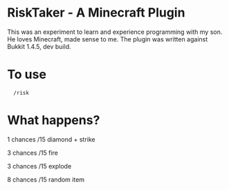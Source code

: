 RiskTaker - A Minecraft Plugin
===============

This was an experiment to learn and experience programming with my son. He loves Minecraft, made sense to me. The
plugin was written against Bukkit 1.4.5, dev build. 


To use
========

      /risk

What happens?
==========

1 chances /15 diamond + strike 

3 chances /15 fire 

3 chances /15 explode

8 chances /15 random item
